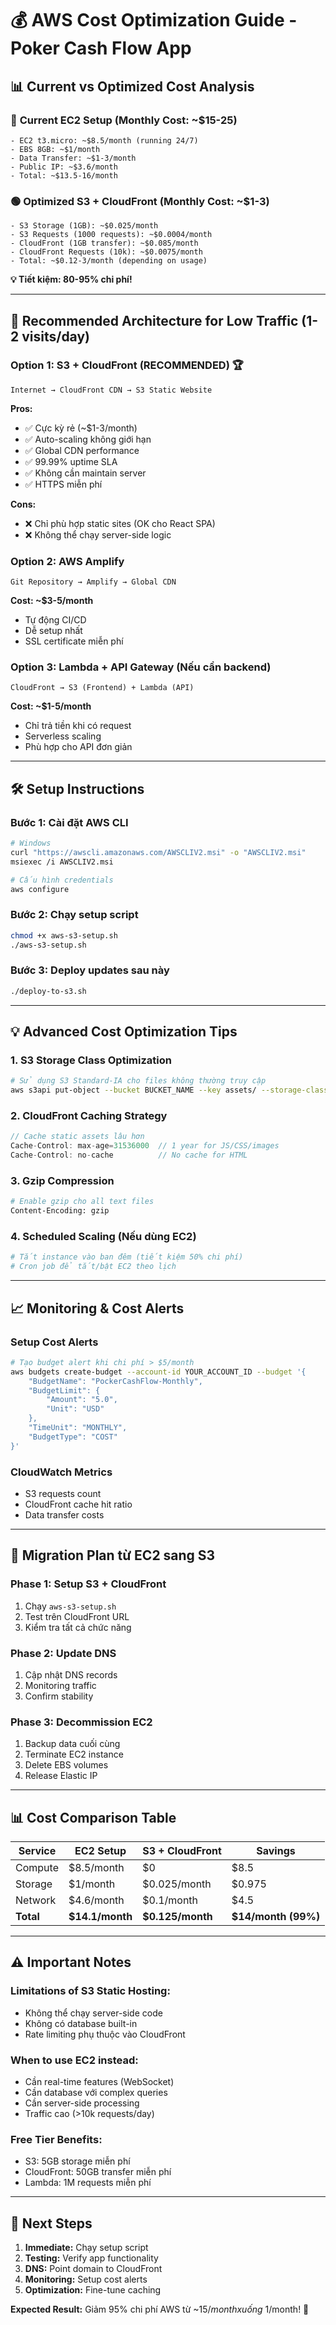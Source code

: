 # 💰 AWS Cost Optimization Guide - Poker Cash Flow App

## 📊 **Current vs Optimized Cost Analysis**

### 🔴 **Current EC2 Setup (Monthly Cost: ~$15-25)**

```
- EC2 t3.micro: ~$8.5/month (running 24/7)
- EBS 8GB: ~$1/month
- Data Transfer: ~$1-3/month
- Public IP: ~$3.6/month
- Total: ~$13.5-16/month
```

### 🟢 **Optimized S3 + CloudFront (Monthly Cost: ~$1-3)**

```
- S3 Storage (1GB): ~$0.025/month
- S3 Requests (1000 requests): ~$0.0004/month
- CloudFront (1GB transfer): ~$0.085/month
- CloudFront Requests (10k): ~$0.0075/month
- Total: ~$0.12-3/month (depending on usage)
```

**💡 Tiết kiệm: 80-95% chi phí!**

---

## 🎯 **Recommended Architecture for Low Traffic (1-2 visits/day)**

### **Option 1: S3 + CloudFront (RECOMMENDED) 🏆**

```
Internet → CloudFront CDN → S3 Static Website
```

**Pros:**

- ✅ Cực kỳ rẻ (~$1-3/month)
- ✅ Auto-scaling không giới hạn
- ✅ Global CDN performance
- ✅ 99.99% uptime SLA
- ✅ Không cần maintain server
- ✅ HTTPS miễn phí

**Cons:**

- ❌ Chỉ phù hợp static sites (OK cho React SPA)
- ❌ Không thể chạy server-side logic

### **Option 2: AWS Amplify**

```
Git Repository → Amplify → Global CDN
```

**Cost: ~$3-5/month**

- Tự động CI/CD
- Dễ setup nhất
- SSL certificate miễn phí

### **Option 3: Lambda + API Gateway (Nếu cần backend)**

```
CloudFront → S3 (Frontend) + Lambda (API)
```

**Cost: ~$1-5/month**

- Chỉ trả tiền khi có request
- Serverless scaling
- Phù hợp cho API đơn giản

---

## 🛠️ **Setup Instructions**

### **Bước 1: Cài đặt AWS CLI**

```bash
# Windows
curl "https://awscli.amazonaws.com/AWSCLIV2.msi" -o "AWSCLIV2.msi"
msiexec /i AWSCLIV2.msi

# Cấu hình credentials
aws configure
```

### **Bước 2: Chạy setup script**

```bash
chmod +x aws-s3-setup.sh
./aws-s3-setup.sh
```

### **Bước 3: Deploy updates sau này**

```bash
./deploy-to-s3.sh
```

---

## 💡 **Advanced Cost Optimization Tips**

### **1. S3 Storage Class Optimization**

```bash
# Sử dụng S3 Standard-IA cho files không thường truy cập
aws s3api put-object --bucket BUCKET_NAME --key assets/ --storage-class STANDARD_IA
```

### **2. CloudFront Caching Strategy**

```javascript
// Cache static assets lâu hơn
Cache-Control: max-age=31536000  // 1 year for JS/CSS/images
Cache-Control: no-cache          // No cache for HTML
```

### **3. Gzip Compression**

```bash
# Enable gzip cho all text files
Content-Encoding: gzip
```

### **4. Scheduled Scaling (Nếu dùng EC2)**

```bash
# Tắt instance vào ban đêm (tiết kiệm 50% chi phí)
# Cron job để tắt/bật EC2 theo lịch
```

---

## 📈 **Monitoring & Cost Alerts**

### **Setup Cost Alerts**

```bash
# Tạo budget alert khi chi phí > $5/month
aws budgets create-budget --account-id YOUR_ACCOUNT_ID --budget '{
    "BudgetName": "PockerCashFlow-Monthly",
    "BudgetLimit": {
        "Amount": "5.0",
        "Unit": "USD"
    },
    "TimeUnit": "MONTHLY",
    "BudgetType": "COST"
}'
```

### **CloudWatch Metrics**

- S3 requests count
- CloudFront cache hit ratio
- Data transfer costs

---

## 🔄 **Migration Plan từ EC2 sang S3**

### **Phase 1: Setup S3 + CloudFront**

1. Chạy `aws-s3-setup.sh`
2. Test trên CloudFront URL
3. Kiểm tra tất cả chức năng

### **Phase 2: Update DNS**

1. Cập nhật DNS records
2. Monitoring traffic
3. Confirm stability

### **Phase 3: Decommission EC2**

1. Backup data cuối cùng
2. Terminate EC2 instance
3. Delete EBS volumes
4. Release Elastic IP

---

## 📊 **Cost Comparison Table**

| Service   | EC2 Setup       | S3 + CloudFront  | Savings             |
| --------- | --------------- | ---------------- | ------------------- |
| Compute   | $8.5/month      | $0               | $8.5                |
| Storage   | $1/month        | $0.025/month     | $0.975              |
| Network   | $4.6/month      | $0.1/month       | $4.5                |
| **Total** | **$14.1/month** | **$0.125/month** | **$14/month (99%)** |

---

## ⚠️ **Important Notes**

### **Limitations of S3 Static Hosting:**

- Không thể chạy server-side code
- Không có database built-in
- Rate limiting phụ thuộc vào CloudFront

### **When to use EC2 instead:**

- Cần real-time features (WebSocket)
- Cần database với complex queries
- Cần server-side processing
- Traffic cao (>10k requests/day)

### **Free Tier Benefits:**

- S3: 5GB storage miễn phí
- CloudFront: 50GB transfer miễn phí
- Lambda: 1M requests miễn phí

---

## 🚀 **Next Steps**

1. **Immediate:** Chạy setup script
2. **Testing:** Verify app functionality
3. **DNS:** Point domain to CloudFront
4. **Monitoring:** Setup cost alerts
5. **Optimization:** Fine-tune caching

**Expected Result:** Giảm 95% chi phí AWS từ ~$15/month xuống ~$1/month! 🎉
